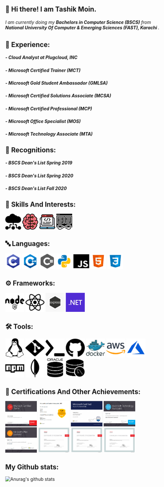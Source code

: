 ## 👋 Hi there! I am Tashik Moin. 
 <div>
      <h6>
            I am currently doing my <b> Bachelors in Computer Science (BSCS)</b> from                                                                                                     <b> National University Of Computer & Emerging Sciences (FAST), Karachi </b>.
      </h6>
 </div>

     
## 🏫 Experience:
<div>
<h5> - Cloud Analyst at Plugcloud, INC </h5>
<h5> - Microsoft Certified Trainer (MCT) </h5>
<h5> - Microsoft Gold Student Ambassador (GMLSA) </h5>
 <h5> - Microsoft Certified Solutions Associate (MCSA) </h5>
<h5> - Microsoft Certified Professional (MCP) </h5>
<h5> - Microsoft Office Specialist (MOS) </h5>
<h5> - Microsoft Technology Associate (MTA) </h5>
</div>


## 🏫 Recognitions:
<div>
<h5> - BSCS Dean's List Spring 2019 </h5>
<h5> - BSCS Dean's List Spring 2020 </h5>
<h5> - BSCS Dean's List Fall 2020 </h5>
</div>
      

## 🚀 Skills And Interests:
<div>
<img src="img/CC.svg" height="50" width="50px">
<img src="img/AI.svg" height="50" width="50px">
<img src="img/WD.svg" height="50" width="50px">
<img src="img/DO.svg" height="50" width="50px">
</div>

## 🔤 Languages:

<div>
<img src="img/C.webp" height="50" width="50px">
<img src="img/C++.png" height="50" width="50px">
<img src="img/CS.png" height="50" width="50px">
<img src="img/Python.png" height="50" width="50px">
<img src="img/JS.svg" height="50" width="50px">
<img src="img/HTML.png" height="50" width="50px">
<img src="img/CSS.png" height="50" width="50px">
</div>


## :gear: Frameworks:

<div>
<img src="img/node.svg" height="60" width="60px">
<img src="img/react.svg" height="60" width="60px">
<img src="img/express.png" height="60" width="60px">
<img src="img/.NET.png" height="60" width="60px">
</div>

## 🛠 Tools:

<div>
<img src="img/Linux.svg" height="60" width="60px">
<img src="img/git.svg" height="60" width="60px">
<img src="img/bash.svg" height="60" width="60px">
<img src="img/github.svg" height="60" width="60px">
<img src="img/docker.webp" height="60" width="60px">
<img src="img/AWS.png" height="60" width="60px">
<img src="img/azure.png" height="60" width="60px">
<img src="img/npm.svg" height="60" width="60px">
<img src="img/mongodb.png" height="60" width="60px">
<img src="img/oracle.png" height="60" width="60px">
<img src="img/mysql.png" height="60" width="60px">
</div>


## 📖 Certifications And Other Achievements:

<div>
<img src="img/Cer1.png" style="zoom: 100%;" height="80" width="100px">
<img src="img/Cer2.png" style="zoom: 100%;" height="80" width="100px">
<img src="img/Cer3.png" style="zoom: 100%;" height="80" width="100px">
<img src="img/Cer4.png" style="zoom: 100%;" height="80" width="100px">
<img src="img/Cer5.png" style="zoom: 100%;" height="80" width="100px">
<img src="img/Cer6.png" style="zoom: 100%;" height="80" width="100px">
<img src="img/Cer7.png" style="zoom: 100%;" height="80" width="100px">
<img src="img/Cer8.png" style="zoom: 100%;" height="80" width="100px">
</div>

## My Github stats:

![Anurag's github stats](https://github-readme-stats.vercel.app/api?username=tashikmoin23)
